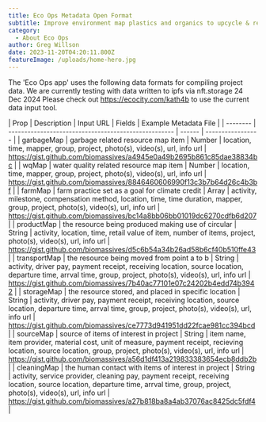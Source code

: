 ```yaml
---
title: Eco Ops Metadata Open Format
subtitle: Improve environment map plastics and organics to upcycle & restore land
category:
  - About Eco Ops
author: Greg Willson
date: 2023-11-20T04:20:11.800Z
featureImage: /uploads/home-hero.jpg
---
```

The 'Eco Ops app' uses the following data formats for compiling project data.  We are currently testing with data written to ipfs via nft.storage  24 Dec 2024
Please check out https://ecocity.com/kath4b to use the current data input tool.

| Prop     | Description                                          | Input URL     | Fields     | Example Metadata File |
| -------- | ---------------------------------------------------- | ------ | ----------------- |
| garbageMap   | garbage related resource map item              | Number | location, time, mapper, group, project, photo(s), video(s), url, info url | https://gist.github.com/biomassives/a4945e0a49b2695b861c85dae38834bc |
| wqMap   | water quality related resource map item                 | Number | location, time, mapper, group, project, photo(s), video(s), url, info url | https://gist.github.com/biomassives/8846460606990f13c3b7b64d26c4b3bf |
| farmMap | farm practice set as a goal for climate credit  | Array  | activity, milestone, compensation method, location, time, time duration, mapper, group, project, photo(s), video(s), url, info url | https://gist.github.com/biomassives/bc14a8bb06bb01019dc6270cdfb6d207 |
| productMap | the resource being produced making use of circular           | String | activity, location, time, retail value of item, number of items, project, photo(s), video(s), url, info url | https://gist.github.com/biomassives/d5c6b54a34b26ad58b6cf40b510ffe43 |
| transportMap | the resource being moved from point a to b           | String | activity, driver pay, payment receipt, receiving location, source location, departure time, arrval time, group, project, photo(s), video(s), url, info url | https://gist.github.com/biomassives/7b40ac77101e07c24202b4edd74b3942 |
| storageMap | the resource stored, and placed in specific location           | String | activity, driver pay, payment receipt, receiving location, source location, departure time, arrval time, group, project, photo(s), video(s), url, info url | https://gist.github.com/biomassives/ce7773d941951dd22fcae981cc394bcd |
| sourceMap | source of items of interest in project | String | item name, item provider, material cost, unit of measure, payment receipt, recieving location, source location, group, project, photo(s), video(s), url, info url | https://gist.github.com/biomassives/a56d1df413a219833383654ecb8ddb2b |
| cleaningMap | the human contact with items of interest in project | String | activity, service provider, cleaning pay, payment receipt, receiving location, source location, departure time, arrval time, group, project, photo(s), video(s), url, info url | https://gist.github.com/biomassives/a27b818ba8a4ab37076ac8425dc5fdf4 |



```
